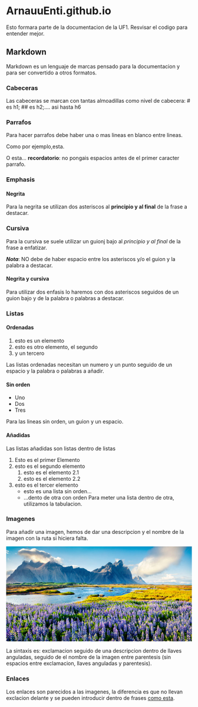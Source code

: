 # ArnauuEnti.github.io

Esto formara parte de la documentacion de la UF1. Resvisar el codigo para entender mejor.

## Markdown

Markdown es un lenguaje de marcas pensado para la documentacion y para ser convertido a otros formatos.

### Cabeceras

Las cabeceras se marcan con tantas almoadillas como nivel de cabecera: # es h1; ## es h2;.... asi hasta h6

### Parrafos

Para hacer parrafos debe haber una o mas lineas en blanco entre lineas.

Como por ejemplo,esta.

O esta... **recordatorio**: no pongais espacios antes de el primer caracter parrafo.

### Emphasis

#### Negrita

Para la negrita se utilizan dos asteriscos al **principio y al final** de la frase a destacar.

### Cursiva 

Para la cursiva se suele utilizar un guionj bajo al _principio y al final_ de la frase a enfatizar.

**_Nota_**: NO debe de haber espacio entre los asteriscos y/o el guion y la palabra a destacar.

#### Negrita y cursiva

Para utilizar dos enfasis lo haremos con dos asteriscos seguidos de un guion bajo y de la palabra o palabras a destacar.

### Listas

#### Ordenadas

1. esto es un elemento
2. esto es otro elemento, el segundo
3. y un tercero

Las listas ordenadas necesitan un numero y un punto seguido de un espacio y la palabra o palabras a añadir.

#### Sin orden

- Uno
- Dos
- Tres

Para las lineas sin orden, un guion y un espacio.

#### Añadidas 

Las listas añadidas son listas dentro de listas

1. Esto es el primer Elemento
2. esto es el segundo elemento
	1. esto es el elemento 2.1
	2. esto es el elemento 2.2
3. esto es el tercer elemento
	- esto es una lista sin orden...
	- ...dento de otra con orden
Para meter una lista dentro de otra, utilizamos la tabulacion.

### Imagenes

Para añadir una imagen, hemos de dar una descripcion y el nombre de la imagen con la ruta si hiciera falta.

![Paisaje de locura](imagen.jpg)

La sintaxis es: exclamacion seguido de una descripcion dentro de llaves anguladas, seguido de el nombre de la imagen entre parentesis (sin espacios entre exclamacion, llaves anguladas y parentesis).


### Enlaces

Los enlaces son parecidos a las imagenes, la diferencia es que no llevan exclacion delante y se pueden introducir dentro de frases [como esta](https://enti.cat).
